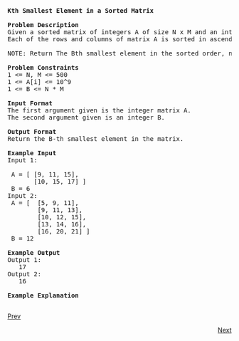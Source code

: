 <pre>
<b>Kth Smallest Element in a Sorted Matrix</b>

<b>Problem Description</b>
Given a sorted matrix of integers A of size N x M and an integer B.
Each of the rows and columns of matrix A is sorted in ascending order, find the Bth smallest element in the matrix.

NOTE: Return The Bth smallest element in the sorted order, not the Bth distinct element.

<b>Problem Constraints</b>
1 <= N, M <= 500
1 <= A[i] <= 10^9
1 <= B <= N * M

<b>Input Format</b>
The first argument given is the integer matrix A.
The second argument given is an integer B.

<b>Output Format</b>
Return the B-th smallest element in the matrix.

<b>Example Input</b>
Input 1:
 
 A = [ [9, 11, 15],
       [10, 15, 17] ] 
 B = 6
Input 2:
 A = [  [5, 9, 11],
        [9, 11, 13],
        [10, 12, 15],
        [13, 14, 16],
        [16, 20, 21] ]
 B = 12

<b>Example Output</b>
Output 1:
   17
Output 2:
   16

<b>Example Explanation</b>
		
</pre>
										   
<a class="Pagination-link1SfnH-8-DxMA Pagination-link_leftDFtcFdHnt7Ok" aria-label="Previous Page: Manage Pages" href="https://github.com/divyangju1991/DSA-Scaler/blob/main/DSA/src/com/scaler/dsa/heap/homework/read2ndPage.md">Prev</a>
<p align="right"><a class="Pagination-link1SfnH-8-DxMA Pagination-link_right2v3HzuwWFxb4" aria-label="Next Page: Raw Mode Editor" href="https://github.com/divyangju1991/DSA-Scaler/blob/main/DSA/src/com/scaler/dsa/heap/homework/read4thPage.md">Next</a></p>
